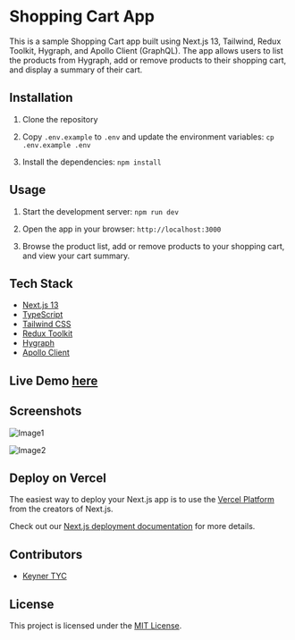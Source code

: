 # Shopping Cart App

This is a sample Shopping Cart app built using Next.js 13, Tailwind, Redux Toolkit, Hygraph, and Apollo Client (GraphQL). The app allows users to list the products from Hygraph, add or remove products to their shopping cart, and display a summary of their cart.

## Installation

1. Clone the repository
2. Copy `.env.example` to `.env` and update the environment variables: ```cp .env.example .env```

3. Install the dependencies:
```npm install```

## Usage

1. Start the development server:
```npm run dev```

2. Open the app in your browser:
```http://localhost:3000```

3. Browse the product list, add or remove products to your shopping cart, and view your cart summary.

## Tech Stack

- [Next.js 13](https://nextjs.org/)
- [TypeScript](https://www.typescriptlang.org/)
- [Tailwind CSS](https://tailwindcss.com/)
- [Redux Toolkit](https://redux-toolkit.js.org/)
- [Hygraph](https://hygraph.io/)
- [Apollo Client](https://www.apollographql.com/docs/react/)

## Live Demo [here](https://kshop-liart.vercel.app)

## Screenshots

![Image1](https://i.imgur.com/23089eX.png "Image1")

![Image2](https://i.imgur.com/SsGGQ57.png "Image2")

## Deploy on Vercel

The easiest way to deploy your Next.js app is to use the [Vercel Platform](https://vercel.com/new?utm_medium=default-template&filter=next.js&utm_source=create-next-app&utm_campaign=create-next-app-readme) from the creators of Next.js.

Check out our [Next.js deployment documentation](https://nextjs.org/docs/deployment) for more details.

## Contributors

- [Keyner TYC](https://github.com/keynertyc)

## License

This project is licensed under the [MIT License](LICENSE).